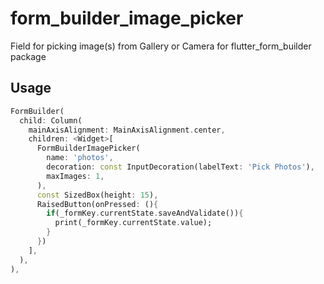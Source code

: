# form_builder_image_picker

Field for picking image(s) from Gallery or Camera for flutter_form_builder  package

## Usage
```dart
FormBuilder(
  child: Column(
    mainAxisAlignment: MainAxisAlignment.center,
    children: <Widget>[
      FormBuilderImagePicker(
        name: 'photos',
        decoration: const InputDecoration(labelText: 'Pick Photos'),
        maxImages: 1,
      ),
      const SizedBox(height: 15),
      RaisedButton(onPressed: (){
        if(_formKey.currentState.saveAndValidate()){
          print(_formKey.currentState.value);
        }
      })
    ],
  ),
),
```